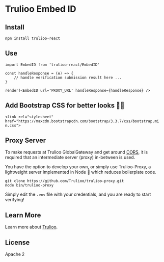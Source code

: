 # Trulioo Embed ID

## Install

`npm install trulioo-react`

## Use

```
import EmbedID from 'trulioo-react/EmbedID'

const handleResponse = (e) => {
    // handle verification submission result here ...
}

render(<EmbedID url='PROXY_URL' handleResponse={handleResponse} />
```

## Add Bootstrap CSS for better looks 💇🏼

`<link rel="stylesheet" href="https://maxcdn.bootstrapcdn.com/bootstrap/3.3.7/css/bootstrap.min.css">`

## Proxy Server

To make requests at Trulioo GlobalGateway and get around [CORS](https://developer.mozilla.org/en-US/docs/Web/HTTP/CORS), it is required that an intermediate server (proxy) in-between is used.

You have the option to develop your own, or simply use Trulioo-Proxy, a lightweight server implemented in Node 🚀 which reduces boilerplate code.

```
git clone https://github.com/Trulioo/trulioo-proxy.git
node bin/trulioo-proxy
```

Simply edit the `.env` file with your credentials, and you are ready to start verifying!

## Learn More

Learn more about  [Trulioo](https://www.trulioo.com/).

## License

Apache 2